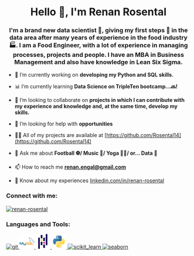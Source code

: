 <h1 align="center">Hello 🤙, I'm Renan Rosental</h1>
<h3 align="center">I'm a brand new data scientist 🐣, giving my first steps 🐾 in the data area after many years of experience in the food industry 🏭. 
  I am a Food Engineer, with a lot of experience in managing processes, projects and people. I have an MBA in Business Management and also have knowledge in Lean Six Sigma.</h3>

- 🔭 I’m currently working on **developing my Python and SQL skills.**

- 📊 I’m currently learning **Data Science on TripleTen bootcamp...🔜!**

- 👯 I’m looking to collaborate on **projects in which I can contribute with my experience and knowledge and, at the same time, develop my skills.**

- 🤝 I’m looking for help with **opportunities**

- 👨‍💻 All of my projects are available at [https://github.com/Rosental14](https://github.com/Rosental14)

- 💬 Ask me about **Football ⚽/ Music 🎸/ Yoga 🤸‍♂️/ or... Data 🎲**

- 📫 How to reach me **renan.engal@gmail.com**

- 📄 Know about my experiences [linkedin.com/in/renan-rosental](linkedin.com/in/renan-rosental)

<h3 align="left">Connect with me:</h3>
<p align="left">
<a href="https://linkedin.com/in/renan-rosental" target="blank"><img align="center" src="https://raw.githubusercontent.com/rahuldkjain/github-profile-readme-generator/master/src/images/icons/Social/linked-in-alt.svg" alt="renan-rosental" height="30" width="40" /></a>
</p>

<h3 align="left">Languages and Tools:</h3>
<p align="left"> <a href="https://git-scm.com/" target="_blank" rel="noreferrer"> <img src="https://www.vectorlogo.zone/logos/git-scm/git-scm-icon.svg" alt="git" width="40" height="40"/> </a> <a href="https://www.mysql.com/" target="_blank" rel="noreferrer"> <img src="https://raw.githubusercontent.com/devicons/devicon/master/icons/mysql/mysql-original-wordmark.svg" alt="mysql" width="40" height="40"/> </a> <a href="https://pandas.pydata.org/" target="_blank" rel="noreferrer"> <img src="https://raw.githubusercontent.com/devicons/devicon/2ae2a900d2f041da66e950e4d48052658d850630/icons/pandas/pandas-original.svg" alt="pandas" width="40" height="40"/> </a> <a href="https://www.python.org" target="_blank" rel="noreferrer"> <img src="https://raw.githubusercontent.com/devicons/devicon/master/icons/python/python-original.svg" alt="python" width="40" height="40"/> </a> <a href="https://scikit-learn.org/" target="_blank" rel="noreferrer"> <img src="https://upload.wikimedia.org/wikipedia/commons/0/05/Scikit_learn_logo_small.svg" alt="scikit_learn" width="40" height="40"/> </a> <a href="https://seaborn.pydata.org/" target="_blank" rel="noreferrer"> <img src="https://seaborn.pydata.org/_images/logo-mark-lightbg.svg" alt="seaborn" width="40" height="40"/> </a> </p>

